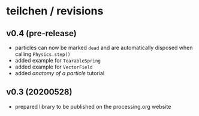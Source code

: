 # teilchen / revisions

## v0.4 (pre-release)

- particles can now be marked `dead` and are automatically disposed when calling `Physics.step()`
- added example for `TearableSpring`
- added example for `VectorField`
- added *anatomy of a particle* tutorial

## v0.3 (20200528)

- prepared library to be published on the processing.org website 
